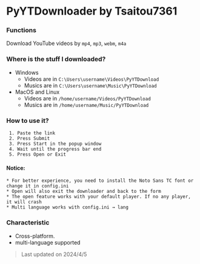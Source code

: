 # PyYTDownloader by Tsaitou7361
### Functions
Download YouTube videos by `mp4`, `mp3`, `webm`, `m4a`

### Where is the stuff I downloaded?
- Windows
  * Videos are in `C:\Users\username\Videos\PyYTDownload`
  * Musics are in `C:\Users\username\Music\PyYTDownload`
- MacOS and Linux
  * Videos are in `/home/username/Videos/PyYTDownload`
  * Musics are in `/home/username/Music/PyYTDownload`

### How to use it?
     1. Paste the link
     2. Press Submit
     3. Press Start in the popup window
     4. Wait until the progress bar end
     5. Press Open or Exit

#### Notice:
    * For better experience, you need to install the Noto Sans TC font or change it in config.ini
    * Open will also exit the downloader and back to the form
    * The open feature works with your default player. If no any player, it will crash
    * Multi language works with config.ini → lang

### Characteristic
- Cross-platform.
- multi-language supported

> Last updated on 2024/4/5
